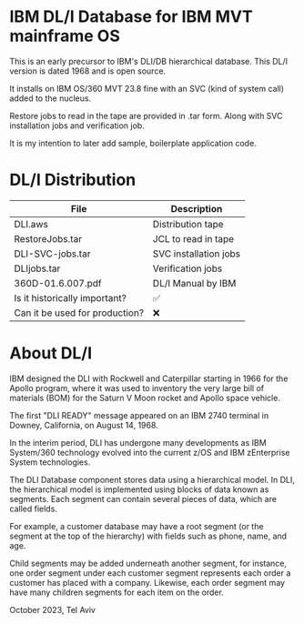 IBM DL/I Database for IBM MVT mainframe OS 
==========================================

This is an early precursor to IBM's DLI/DB hierarchical database.  This DL/I version is dated 1968 and is open source.   


It installs on IBM OS/360 MVT 23.8 fine with an SVC (kind of system call) added to the nucleus.  

Restore jobs to read in the tape are provided in .tar form. Along with SVC installation jobs and verification job.   

It is my intention to later add sample, boilerplate application code.   


DL/I Distribution
==================

| File                           | Description           |
| ------------------------------ | --------------------- |
| DLI.aws                        | Distribution tape     |  
| RestoreJobs.tar                | JCL to read in tape   |  
| DLI-SVC-jobs.tar               | SVC installation jobs |
| DLIjobs.tar                    | Verification jobs     |
| 360D-01.6.007.pdf              | DL/I Manual by IBM    |
| Is it historically important?  | :white_check_mark:    |  
| Can it be used for production? | :x:                   |  

About DL/I
==========

IBM designed the DLI with Rockwell and Caterpillar starting in 1966 for the Apollo program, where it was used to inventory the very large bill of materials (BOM) for the Saturn V Moon rocket and Apollo space vehicle.

The first "DLI READY" message appeared on an IBM 2740 terminal in Downey, California, on August 14, 1968. 

In the interim period, DLI has undergone many developments as IBM System/360 technology evolved into the current z/OS and IBM zEnterprise System technologies.  

The DLI Database component stores data using a hierarchical model. In DLI, the hierarchical model is implemented using blocks of data known as segments. Each segment can contain several pieces of data, which are called fields.   

For example, a customer database may have a root segment (or the segment at the top of the hierarchy) with fields such as phone, name, and age.   

Child segments may be added underneath another segment, for instance, one order segment under each customer segment represents each order a customer has placed with a company. Likewise, each order segment may have many children segments for each item on the order.  

October 2023, Tel Aviv  
